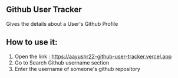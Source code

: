 ## Github User Tracker
Gives the details about a User's Github Profile

## How to use it:
1. Open the link : https://aayushr22-github-user-tracker.vercel.app
2. Go to Search Github username section
3. Enter the username of someone's github repository

